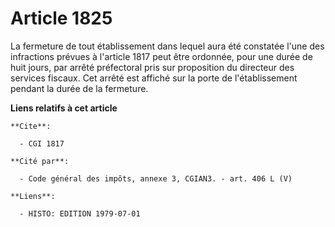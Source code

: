 # Article 1825

La fermeture de tout établissement dans lequel aura été constatée l'une des infractions prévues à l'article 1817 peut être
ordonnée, pour une durée de huit jours, par arrêté préfectoral pris sur proposition du directeur des services fiscaux. Cet
arrêté est affiché sur la porte de l'établissement pendant la durée de la fermeture.

**Liens relatifs à cet article**

	**Cite**:

	  - CGI 1817

	**Cité par**:

	  - Code général des impôts, annexe 3, CGIAN3. - art. 406 L (V)

	**Liens**:

	  - HISTO: EDITION 1979-07-01
